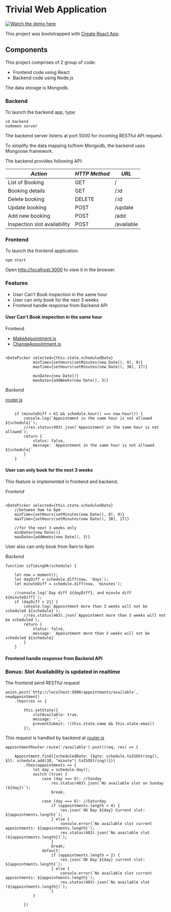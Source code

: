 # Trivial Web Application

[![Watch the demo here](https://img.youtube.com/vi/xmO-qMJuyB0/0.jpg)](https://youtu.be/xmO-qMJuyB0)

This project was bootstrapped with [Create React App](https://github.com/facebook/create-react-app).


## Components

This project comprises of 2 group of code:
* Frontend code using React
* Backend code using Node.js

The data storage is Mongodb.

### Backend

To launch the backend app, type:

```$bash
cd backend
nodemon server
```

The backend server listens at port 5000 for incoming RESTful API request.

To simplify the data mapping to/from Mongodb, the backend uses Mongoose framework.

The backend provides following API:


| *Action* | *HTTP Method* | *URL* |
|---|---|---|
| List of Booking | GET | / |
| Booking details | GET | /:id |
| Delete booking | DELETE | /:id |
| Update booking | POST | /update |
| Add new booking | POST | /add |
| Inspection slot availability | POST | /available |

### Frontend

To launch the frontend application.
```$bash
npm start
```

Open [http://localhost:3000](http://localhost:3000) to view it in the browser.

### Features

* User Can't Book inspection in the same hour
* User can only book for the next 3 weeks
* Frontend handle response from Backend API


#### User Can't Book inspection in the same hour
Frontend

* [MakeAppointment.js](./src/components/MakeAppointment.js)
* [ChangeAppointment.js](./src/components/ChangeAppointment.js)
```$xslt

<DatePicker selected={this.state.scheduledDate}
            minTime={setHours(setMinutes(new Date(), 0), 9)}
            maxTime={setHours(setMinutes(new Date(), 30), 17)}

            minDate={new Date()}
            maxDate={addWeeks(new Date(), 3)}
```

*Backend*

[router.js](./backend/router.js)

```$xslt

    if (minuteDiff < 61 && schedule.hour() === now.hour()) {
        console.log(`Appointment in the same hour is not allowed ${schedule}`);
        //res.status(403).json(`Appointment in the same hour is not allowed`);
        return {
            status: false,
            message: `Appointment in the same hour is not allowed ${schedule}`
        }
    }
```


#### User can only book for the next 3 weeks
This feature is implemented in frontend and backend.

*Frontend*

```$xslt

<DatePicker selected={this.state.scheduledDate}
    //between 9am to 6pm    
    minTime={setHours(setMinutes(new Date(), 0), 9)}
    maxTime={setHours(setMinutes(new Date(), 30), 17)}

    //for the next 3 weeks only
    minDate={new Date()}
    maxDate={addWeeks(new Date(), 3)}
```

User also can only book from 9am to 6pm


*Backend*

```$xslt
function isTimingOk(schedule) {

    let now = moment();
    let dayDiff = schedule.diff(now, 'days');
    let minuteDiff = schedule.diff(now, 'minutes');

    //console.log(`Day diff ${dayDiff}, and minute diff ${minuteDiff}`);
    if (dayDiff > 21) {
        console.log(`Appointment more than 3 weeks will not be scheduled ${schedule}`);
        //res.status(403).json(`Appointment more than 3 weeks will not be scheduled`);
        return {
            status: false,
            message: `Appointment more than 3 weeks will not be scheduled ${schedule}`
        }
    }
```
#### Frontend handle response from Backend API

### Bonus: Slot Availability is updated in realtime

The frontend send RESTful request
```$xslt
axios.post(`http://localhost:5000/appointments/available`, newAppointment)
    .then(res => {

        this.setState({
            slotAvailable: true,
            message: '',
            preventSubmit: !(this.state.name && this.state.email)
        });

```

This request is handled by backend at
[router.js](./backend/router.js)

```$xslt
appointmentRouter.route('/available').post((req, res) => {

    Appointment.find({scheduledDate: {$gte: schedule.toISOString(), $lt: schedule.add(30, "minute").toISOString()}})
        .then(appointments => {
            let day = schedule.day();
            switch (true) {
                case (day === 0): //Sunday
                    res.status(403).json(`No available slot on Sunday (${day})`);
                    break;

                case (day === 6): //Saturday
                    if (appointments.length < 4) {
                        res.json(`OK Day ${day} Current slot: ${appointments.length}`);
                    } else {
                        console.error(`No available slot current appointments: ${appointments.length}`);
                        res.status(403).json(`No available slot (${appointments.length})`);
                    }
                    break;
                default:
                    if (appointments.length < 2) {
                        res.json(`OK Day ${day} current slot: ${appointments.length}`);
                    } else {
                        console.error(`No available slot current appointments: ${appointments.length}`);
                        res.status(403).json(`No available slot (${appointments.length})`);
                    }
            }

        })
```